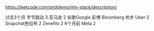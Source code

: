 https://leetcode.com/problems/min-stack/description/


过去3个月
字节跳动
3
亚马逊
2
谷歌Google
彭博 Bloomberg
优步
Uber
2
Snapchat色拉布
2
Zenefits
2
6个月前
Meta
2
